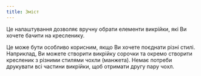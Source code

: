 ```yaml
---
title: Зміст
---
```


Це налаштування дозволяє вручну обрати елементи викрійки, які Ви хочете бачити на кресленику.

Це може бути особливо корисним, якщо Ви хочете поєднати різні стилі. Наприклад, Ви можете створити викрійку сорочки та окремо створити кресленик з різними стилями чохли (манжета). Немає потреби друкувати всі частини викрійки, щоб отримати другу пару чохл.
